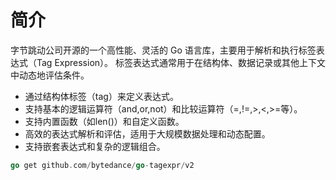 # 简介
字节跳动公司开源的一个高性能、灵活的 Go 语言库，主要用于解析和执行标签表达式（Tag Expression）。
标签表达式通常用于在结构体、数据记录或其他上下文中动态地评估条件。

* 通过结构体标签（tag）来定义表达式。
* 支持基本的逻辑运算符（and,or,not）和比较运算符（=,!=,>,<,>=等）。
* 支持内置函数（如len()）和自定义函数。
* 高效的表达式解析和评估，适用于大规模数据处理和动态配置。
* 支持嵌套表达式和复杂的逻辑组合。

```go
go get github.com/bytedance/go-tagexpr/v2
```
